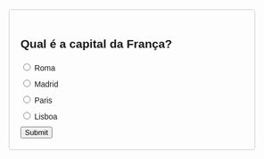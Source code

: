 <!DOCTYPE html>
<html lang="en">
<head>
    <meta charset="UTF-8">
    <meta name="viewport" content="width=device-width, initial-scale=1.0">
    <title>Quiz</title>
    <style>
        body {
            font-family: Arial, sans-serif;
        }
        .quiz-container {
            max-width: 400px;
            margin: 50px auto;
            padding: 20px;
            border: 1px solid #ccc;
            border-radius: 5px;
        }
        .quiz-question {
            margin-bottom: 20px;
        }
        .quiz-options label {
            display: block;
            margin-bottom: 10px;
        }
        .result {
            display: none;
            margin-top: 20px;
        }
    </style>
</head>
<body>

<div class="quiz-container">
    <div class="quiz-question">
        <h2>Qual é a capital da França?</h2>
    </div>
    <div class="quiz-options">
        <label>
            <input type="radio" name="quiz" value="a"> Roma
        </label>
        <label>
            <input type="radio" name="quiz" value="b"> Madrid
        </label>
        <label>
            <input type="radio" name="quiz" value="c"> Paris
        </label>
        <label>
            <input type="radio" name="quiz" value="d"> Lisboa
        </label>
    </div>
    <button onclick="checkAnswer()">Submit</button>
    <div class="result" id="result">
        <p id="resultText"></p>
    </div>
</div>

<script>
    function checkAnswer() {
        const options = document.getElementsByName('quiz');
        let selectedValue;
        for (const option of options) {
            if (option.checked) {
                selectedValue = option.value;
                break;
            }
        }

        const resultDiv = document.getElementById('result');
        const resultText = document.getElementById('resultText');

        if (selectedValue === 'c') {
            resultText.textContent = 'Correto! Paris é a capital da França.';
            resultText.style.color = 'green';
        } else {
            resultText.textContent = 'Errado! Tente novamente.';
            resultText.style.color = 'red';
        }

        resultDiv.style.display = 'block';
    }
</script>

</body>
</html>

